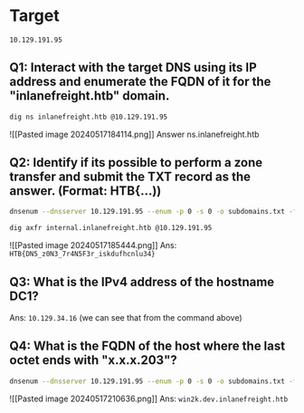# Target
```
10.129.191.95
```
## Q1: Interact with the target DNS using its IP address and enumerate the FQDN of it for the "inlanefreight.htb" domain.
```sh
dig ns inlanefreight.htb @10.129.191.95
```
![[Pasted image 20240517184114.png]]
Answer ns.inlanefreight.htb
## Q2: Identify if its possible to perform a zone transfer and submit the TXT record as the answer. (Format: HTB{...))

```sh
dnsenum --dnsserver 10.129.191.95 --enum -p 0 -s 0 -o subdomains.txt -f /opt/useful/SecLists/Discovery/DNS/subdomains-top1million-110000.txt inlanefreight.htb
```

```sh
dig axfr internal.inlanefreight.htb @10.129.191.95
```
![[Pasted image 20240517185444.png]]
Ans: `HTB{DN5_z0N3_7r4N5F3r_iskdufhcnlu34}`

## Q3: What is the IPv4 address of the hostname DC1?
Ans: `10.129.34.16` (we can see that from the command above)

## Q4: What is the FQDN of the host where the last octet ends with "x.x.x.203"?

```sh
dnsenum --dnsserver 10.129.191.95 --enum -p 0 -s 0 -o subdomains.txt -f /opt/useful/SecLists/Discovery/DNS/combined_subdomains.txt inlanefreight.htb
```

![[Pasted image 20240517210636.png]]
Ans: `win2k.dev.inlanefreight.htb`
